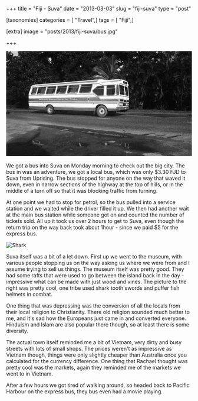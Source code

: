 +++
title = "Fiji - Suva"
date = "2013-03-03"
slug = "fiji-suva"
type = "post"

[taxonomies]
categories = [ "Travel",]
tags = [ "Fiji",]

[extra]
image = "posts/2013/fiji-suva/bus.jpg"

+++

![Fiji Bus](bus.jpg)

We got a bus into Suva on Monday morning to check out the big city. The bus in was an adventure, we got a local bus, which was only $3.30 FJD to Suva from Uprising. The bus stopped for anyone on the way that waved it down, even in narrow sections of the highway at the top of hills, or in the middle of a turn off so that it was blocking traffic from turning.

At one point we had to stop for petrol, so the bus pulled into a service station and we waited while the driver filled it up. We then had another wait at the main bus station while someone got on and counted the number of tickets sold. All up it took us over 2 hours to get to Suva, even though the return trip on the way back took about 1hour - since we paid $5 for the express bus.

![Shark](p1110283.jpg)

Suva itself was a bit of a let down. First up we went to the museum, with various people stopping us on the way asking us where we were from and I assume trying to sell us things. The museum itself was pretty good. They had some rafts that were used to go between the island back in the day - impressive what can be made with just wood and vines. The picture to the right was pretty cool, one tribe used shark tooth swords and puffer fish helmets in combat.

One thing that was depressing was the conversion of all the locals from their local religion to Christianity. There old religion sounded much better to me, and it's sad how the Europeans just came in and converted everyone. Hinduism and Islam are also popular there though, so at least there is some diversity.

The actual town itself reminded me a bit of Vietnam, very dirty and busy streets with lots of small shops. The prices weren't as impressive as Vietnam though, things were only slightly cheaper than Australia once you calculated for the currency difference. One thing that Rachael thought was pretty cool was the markets, again they reminded me of the markets we went to in Vietnam.

After a few hours we got tired of walking around, so headed back to Pacific Harbour on the express bus, they bus even had a movie playing.